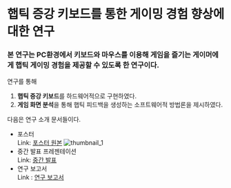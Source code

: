 # 햅틱 증강 키보드를 통한 게이밍 경험 향상에 대한 연구  
### 본 연구는 PC환경에서 키보드와 마우스를 이용해 게임을 즐기는 게이머에게 햅틱 게이밍 경험을 제공할 수 있도록 한 연구이다.   
연구를 통해   
1. **햅틱 증강 키보드**를 하드웨어적으로 구현하였다.
2. **게임 화면 분석**을 통해 햅틱 피드백을 생성하는 소프트웨어적 방법론을 제시하였다.   

다음은 연구 소개 문서들이다.   
- 포스터   
  Link: [포스터 원본](https://github.com/shinjw4929/Haptic_Augmented_Keyboard/blob/main/documents/poster.pdf)
![thumbnail_1](images/poster_thumbnail.jpg)   
- 중간 발표 프레젠테이션   
  Link: [중간 발표](https://github.com/shinjw4929/Haptic_Augmented_Keyboard/blob/main/documents/progress_presentation.pdf)   
- 연구 보고서   
  Link : [연구 보고서](https://github.com/shinjw4929/Haptic_Augmented_Keyboard/blob/main/documents/final_report.pdf)

